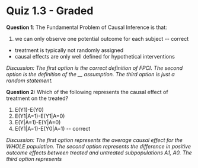 # Quiz 1.3 - Graded

**Question 1**: The Fundamental
Problem of Causal Inference is that:

1. we can only observe one potential outcome for each subject -- correct
* treatment is typically not randomly assigned
* causal effects are only well defined
for hypothetical interventions

*Discussion: The first option is the correct definition of FPCI. The second option is the definition of the __ assumption. The third option is just a random statement.*

**Question 2:** Which of the following represents the causal effect of treatment on the treated?


1. E(Y1)-E(Y0) 
2. E(Y1|A=1)-E(Y1|A=0)  
3. E(Y|A=1)-E(Y|A=0)
4. E(Y1|A=1)-E(Y0|A=1) -- correct

*Discussion: The first option represents the average causal effect for the WHOLE population. The second option represents the difference in positive outcome effects between treated and untreated subpopulations A1, A0. The third option represents*